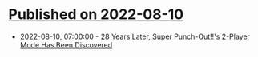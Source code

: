 # [Published on 2022-08-10](index.md)

* [2022-08-10, 07:00:00](https://games.slashdot.org/story/22/08/10/0013237/28-years-later-super-punch-outs-2-player-mode-has-been-discovered?utm_source=rss1.0mainlinkanon&utm_medium=feed) - [28 Years Later, Super Punch-Out!!'s 2-Player Mode Has Been Discovered](https://games.slashdot.org/story/22/08/10/0013237/28-years-later-super-punch-outs-2-player-mode-has-been-discovered?utm_source=rss1.0mainlinkanon&utm_medium=feed)
